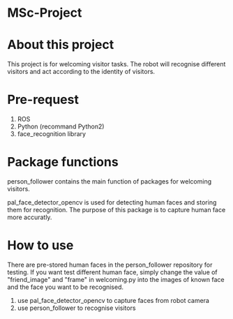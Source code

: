 # MSc-Project
# About this project
This project is for welcoming visitor tasks. The robot will recognise different visitors and act according to the identity of visitors.

# Pre-request

1. ROS
2. Python (recommand Python2)
3. face_recognition library

# Package functions

person_follower contains the main function of packages for welcoming visitors. 

pal_face_detector_opencv is used for detecting human faces and storing them for recognition. The purpose of this package is to capture human face more accuratly.

# How to use

There are pre-stored human faces in the person_follower repository for testing. If you want test different human face, simply change the value of "friend_image" and "frame" in welcoming.py into the images of known face and the face you want to be recognised. 

1. use pal_face_detector_opencv to capture faces from robot camera
2. use person_follower to recognise visitors
